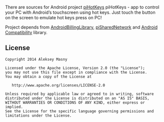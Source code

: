 There are sources for Android project [piHotKeys][1]
piHotKeys - app to control your PC with Android’s touchscreen using hot keys. Just touch the button on the screen to emulate hot keys press on PC!

Project depends from [AndroidBillingLibrary][2], [piSharedNetwork][3] and [Android Compatibility][4] library.

License
-------

    Copyright 2014 Aleksey Masny

    Licensed under the Apache License, Version 2.0 (the "License");
    you may not use this file except in compliance with the License.
    You may obtain a copy of the License at

       http://www.apache.org/licenses/LICENSE-2.0

    Unless required by applicable law or agreed to in writing, software
    distributed under the License is distributed on an "AS IS" BASIS,
    WITHOUT WARRANTIES OR CONDITIONS OF ANY KIND, either express or implied.
    See the License for the specific language governing permissions and
    limitations under the License.


[1]: https://market.android.com/details?id=name.pilgr.android.picat
[2]: https://github.com/robotmedia/AndroidBillingLibrary
[3]: https://github.com/pilgr/piSharedNetwork
[4]: http://developer.android.com/sdk/compatibility-library.html

